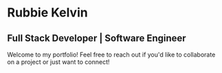 # Rubbie Kelvin

## Full Stack Developer | Software Engineer

Welcome to my portfolio! Feel free to reach out if you'd like to collaborate on a project or just want to connect!
